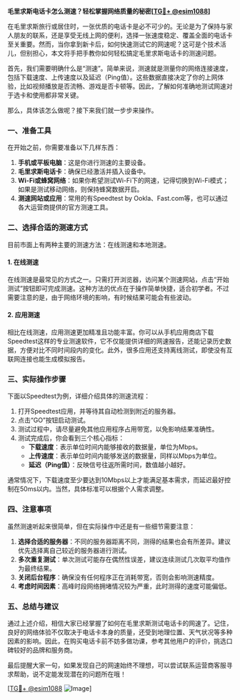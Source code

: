 **毛里求斯电话卡怎么测速？轻松掌握网络质量的秘密[[TG💪+ @esim1088](https://t.me/s/esim1088)]**

在毛里求斯旅行或居住时，一张优质的电话卡是必不可少的。无论是为了保持与家人朋友的联系，还是享受无线上网的便利，选择一张速度稳定、覆盖全面的电话卡至关重要。然而，当你拿到新卡后，如何快速测试它的网速呢？这可是个技术活儿，但别担心，本文将手把手教你如何轻松搞定毛里求斯电话卡的测速问题。

首先，我们需要明确什么是“测速”。简单来说，测速就是测量你的网络连接速度，包括下载速度、上传速度以及延迟（Ping值）。这些数据直接决定了你的上网体验，比如视频播放是否流畅、游戏是否卡顿等。因此，了解如何准确地测试网速对于选卡和使用都非常关键。

那么，具体该怎么做呢？接下来我们就一步步来操作。

### 一、准备工具

在开始之前，你需要准备以下几样东西：

1. **手机或平板电脑**：这是你进行测速的主要设备。
2. **毛里求斯电话卡**：确保已经激活并插入设备中。
3. **Wi-Fi或蜂窝网络**：如果你希望测试Wi-Fi下的网速，记得切换到Wi-Fi模式；如果是测试移动网络，则保持蜂窝数据开启。
4. **测速网站或应用**：常用的有Speedtest by Ookla、Fast.com等，也可以通过各大运营商提供的官方测速工具。

### 二、选择合适的测速方式

目前市面上有两种主要的测速方法：在线测速和本地测速。

#### 1. 在线测速

在线测速是最常见的方式之一。只需打开浏览器，访问某个测速网站，点击“开始测试”按钮即可完成测速。这种方法的优点在于操作简单快捷，适合初学者。不过需要注意的是，由于网络环境的影响，有时候结果可能会有些波动。

#### 2. 应用测速

相比在线测速，应用测速更加精准且功能丰富。你可以从手机应用商店下载Speedtest这样的专业测速软件，它不仅能提供详细的网速报告，还能记录历史数据，方便对比不同时间段内的变化。此外，很多应用还支持离线测试，即使没有互联网连接也能生成模拟报告。

### 三、实际操作步骤

下面以Speedtest为例，详细介绍具体的测速流程：

1. 打开Speedtest应用，并等待其自动检测到附近的服务器。
2. 点击“GO”按钮启动测试。
3. 测试过程中，请尽量避免其他应用程序占用带宽，以免影响结果准确性。
4. 测试完成后，你会看到三个核心指标：
   - **下载速度**：表示单位时间内能够接收的数据量，单位为Mbps。
   - **上传速度**：表示单位时间内能够发送的数据量，同样以Mbps为单位。
   - **延迟（Ping值）**：反映信号往返所需时间，数值越小越好。

通常情况下，下载速度至少要达到10Mbps以上才能满足基本需求，而延迟最好控制在50ms以内。当然，具体标准可以根据个人需求调整。

### 四、注意事项

虽然测速听起来很简单，但在实际操作中还是有一些细节需要注意：

1. **选择合适的服务器**：不同的服务器距离不同，测得的结果也会有所差异。建议优先选择离自己较近的服务器进行测试。
2. **多次重复测试**：单次测试可能存在偶然性误差，建议连续测试几次取平均值作为最终结果。
3. **关闭后台程序**：确保没有任何程序正在消耗带宽，否则会影响测速精度。
4. **考虑时间因素**：高峰时段网络拥堵情况较为严重，此时测得的速度可能偏低。

### 五、总结与建议

通过上述介绍，相信大家已经掌握了如何在毛里求斯测试电话卡的网速了。记住，良好的网络体验不仅取决于电话卡本身的质量，还受到地理位置、天气状况等多种因素的影响。因此，在购买电话卡前不妨多做功课，参考其他用户的评价，挑选口碑较好的品牌和服务商。

最后提醒大家一句，如果发现自己的网速始终不理想，可以尝试联系运营商客服寻求帮助，说不定能发现潜在的问题所在哦！

[[TG💪+ @esim1088](https://t.me/s/esim1088) ![Image](https://i.postimg.cc/4NQfJmqS/Snipaste-2025-05-13-00-14-12.png)]